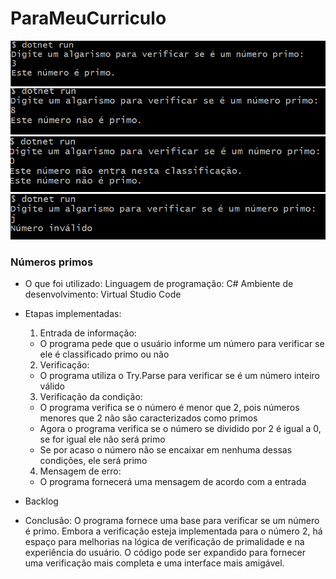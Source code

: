 # ParaMeuCurriculo
![alt text](image.png)
![alt text](image-1.png)
![alt text](image-2.png)
![alt text](image-3.png)


### Números primos

- O que foi utilizado:
  Linguagem de programação: C#
  Ambiente de desenvolvimento: Virtual Studio Code
  
- Etapas implementadas:
  1. Entrada de informação:
   - O programa pede que o usuário informe um número para verificar se ele é classificado primo ou não
  2. Verificação:
   - O programa utiliza o Try.Parse para verificar se é um número inteiro válido
  3. Verificação da condição:
   - O programa verifica se o número é menor que 2, pois números menores que 2 não são caracterizados como primos
   - Agora o programa verifica se o número se dividido por 2 é igual a 0, se for igual ele não será primo
   - Se por acaso o número não se encaixar em nenhuma dessas condições, ele será primo
   4. Mensagem de erro:
   - O programa fornecerá uma mensagem de acordo com a entrada
       
- Backlog
- Conclusão:
  O programa fornece uma base para verificar se um número é primo. Embora a verificação esteja implementada para o número 2, há espaço para melhorias na lógica de verificação de primalidade e na experiência do usuário. O código pode ser expandido para fornecer uma verificação mais completa e uma interface mais amigável.
